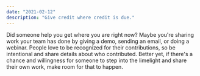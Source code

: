 ```yaml
---
date: "2021-02-12"
description: "Give credit where credit is due."
---
```


Did someone help you get where you are right now? Maybe you're sharing work your team has done by giving a demo, sending an email, or doing a webinar. People love to be recognized for their contributions, so be intentional and share details about who contributed. Better yet, if there's a chance and willingness for someone to step into the limelight and share their own work, make room for that to happen.